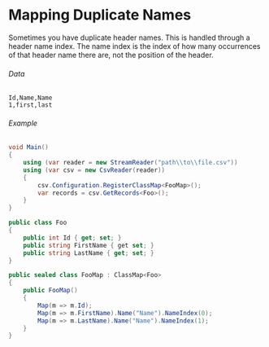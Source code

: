 # Mapping Duplicate Names

Sometimes you have duplicate header names. This is handled through a header name index. The name index is the index of how many occurrences of that header name there are, not the position of the header.

###### Data

```
Id,Name,Name
1,first,last
```

###### Example

```cs
void Main()
{
    using (var reader = new StreamReader("path\\to\\file.csv"))
    using (var csv = new CsvReader(reader))
    {
        csv.Configuration.RegisterClassMap<FooMap>();
        var records = csv.GetRecords<Foo>();
    }
}

public class Foo
{
    public int Id { get; set; }
    public string FirstName { get set; }
	public string LastName { get; set; }
}

public sealed class FooMap : ClassMap<Foo>
{
    public FooMap()
    {
        Map(m => m.Id);
        Map(m => m.FirstName).Name("Name").NameIndex(0);
		Map(m => m.LastName).Name("Name").NameIndex(1);
    }
}
```

<br />
